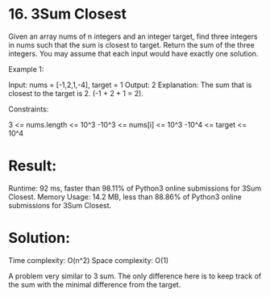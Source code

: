 # 16. 3Sum Closest

Given an array nums of n integers and an integer target, find three integers in nums such that the sum is closest to target. Return the sum of the three integers. You may assume that each input would have exactly one solution.

Example 1:

Input: nums = [-1,2,1,-4], target = 1
Output: 2
Explanation: The sum that is closest to the target is 2. (-1 + 2 + 1 = 2).

Constraints:

3 <= nums.length <= 10^3
-10^3 <= nums[i] <= 10^3
-10^4 <= target <= 10^4

# Result:

Runtime: 92 ms, faster than 98.11% of Python3 online submissions for 3Sum Closest.
Memory Usage: 14.2 MB, less than 88.86% of Python3 online submissions for 3Sum Closest.

# Solution:

Time complexity: O(n^2)
Space complexity: O(1)

A problem very similar to 3 sum. The only difference here is to keep track of the sum with the minimal difference from the target.
